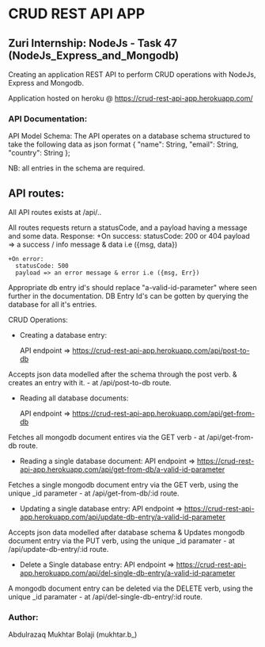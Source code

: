 # CRUD REST API APP
## Zuri Internship: NodeJs - Task 47 (NodeJs_Express_and_Mongodb)
 Creating an application REST API to perform CRUD operations with NodeJs, Express and Mongodb.
 
 Application hosted on heroku @ https://crud-rest-api-app.herokuapp.com/

### API Documentation:
 API Model Schema:
 The API operates on a database schema structured to take the following data as json format
    {
      "name": String,
      "email": String,
      "country": String
 	 };

NB: all entries in the schema are required.


 API routes:
------
 All API routes exists at /api/..

 All routes requests return a statusCode, and a payload having a message and some data.
    Response:
    +On success:
      statusCode: 200 or 404
      payload => a success / info message & data i.e ({msg, data})
    
    +On error:
      statusCode: 500
      payload => an error message & error i.e ({msg, Err})

 Appropriate db entry id's should replace "a-valid-id-parameter" where seen further in the documentation.
 DB Entry Id's can be gotten by querying the database for all it's entries.

 CRUD Operations:

 - Creating a database entry:

    API endpoint => https://crud-rest-api-app.herokuapp.com/api/post-to-db
  
  Accepts json data modelled after the schema through the post verb. & creates an entry with it. - at /api/post-to-db route.
  

 - Reading all database documents:
 
    API endpoint => https://crud-rest-api-app.herokuapp.com/api/get-from-db
  
  Fetches all mongodb document entires via the GET verb - at /api/get-from-db route.
  

 - Reading a single database document:
  API endpoint => https://crud-rest-api-app.herokuapp.com/api/get-from-db/a-valid-id-parameter
  
  Fetches a single mongodb document entry via the GET verb, using the unique _id parameter - at /api/get-from-db/:id route.
  
	
 - Updating a single database entry:
  API endpoint => https://crud-rest-api-app.herokuapp.com/api/update-db-entry/a-valid-id-parameter
  
  Accepts json data modelled after database schema & Updates mongodb document entry via the PUT verb, using the unique _id paramater - at /api/update-db-entry/:id route.
	

 - Delete a Single database entry:
  API endpoint => https://crud-rest-api-app.herokuapp.com/api/del-single-db-entry/a-valid-id-parameter
  
  A mongodb document entry can be deleted via the DELETE verb, using the unique _id paramater - at /api/del-single-db-entry/:id route.
  
### Author:
  Abdulrazaq Mukhtar Bolaji (mukhtar.b_)
  
  
  
  
  
  
  
  
  
  
  
  
  
  